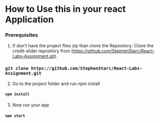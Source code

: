 # How to Use this in your react Application

### Prerequisites

1. If don't have the project files zip than clone the Repository: Clone the credit-slider repository from (https://github.com/StephenStarc/React-Labs-Assignment.git).
 ### `git clone https://github.com/StephenStarc/React-Labs-Assignment.git`

2. Go to the project folder and run npm install

 #### `npm install`

3. Now run your app
   
#### `npm start`
